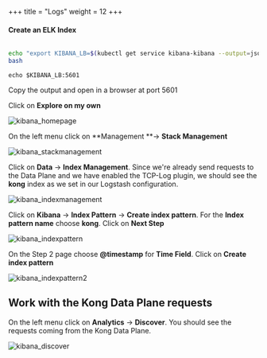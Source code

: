 +++
title = "Logs"
weight = 12
+++

####  Create an ELK Index

```bash

echo "export KIBANA_LB=$(kubectl get service kibana-kibana --output=jsonpath='{.status.loadBalancer.ingress[0].hostname}' -n elk)" >> ~/.bashrc
bash
```

```
echo $KIBANA_LB:5601
```

Copy the output and open in a browser at port 5601

Click on **Explore on my own**

![kibana_homepage](/images/kibana_homepage.png)


On the left menu click on **Management **-> **Stack Management**

![kibana_stackmanagement](/images/kibana_stackmanagement.png)


Click on **Data** -> **Index Management**. Since we're already send requests to the Data Plane and we have enabled the TCP-Log plugin, we should see the **kong** index as we set in our Logstash configuration.

![kibana_indexmanagement](/images/kibana_indexmanagement.png)


Click on **Kibana** -> **Index Pattern** -> **Create index pattern**. For the **Index pattern name** choose **kong**. Click on **Next Step**

![kibana_indexpattern](/images/kibana_indexpattern.png)


On the Step 2 page choose **@timestamp** for **Time Field**. Click on **Create index pattern**

![kibana_indexpattern2](/images/kibana_indexpattern2.png)


##  Work with the Kong Data Plane requests

On the left menu click on **Analytics** -> **Discover**. You should see the requests coming from the Kong Data Plane.

![kibana_discover](/images/kibana_discover.png)

